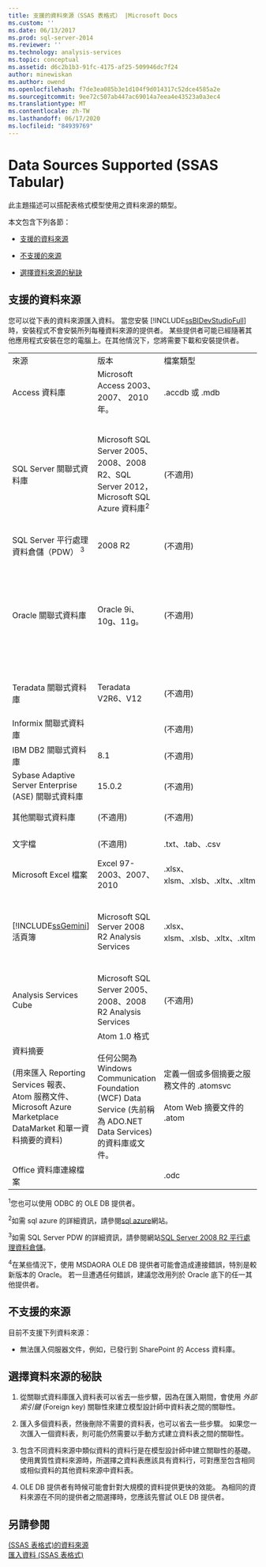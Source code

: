 ```yaml
---
title: 支援的資料來源（SSAS 表格式） |Microsoft Docs
ms.custom: ''
ms.date: 06/13/2017
ms.prod: sql-server-2014
ms.reviewer: ''
ms.technology: analysis-services
ms.topic: conceptual
ms.assetid: d6c2b1b3-91fc-4175-af25-509946dc7f24
author: minewiskan
ms.author: owend
ms.openlocfilehash: f7de3ea085b3e1d104f9d014317c52dce4585a2e
ms.sourcegitcommit: 9ee72c507ab447ac69014a7eea4e43523a0a3ec4
ms.translationtype: MT
ms.contentlocale: zh-TW
ms.lasthandoff: 06/17/2020
ms.locfileid: "84939769"
---
```

# <a name="data-sources-supported-ssas-tabular"></a>Data Sources Supported (SSAS Tabular)
  此主題描述可以搭配表格式模型使用之資料來源的類型。  
  
 本文包含下列各節：  
  
-   [支援的資料來源](#bkmk_supported_ds)  
  
-   [不支援的來源](#bkmk_unsupported_ds)  
  
-   [選擇資料來源的秘訣](#bkmk_tips)  
  
##  <a name="supported-data-sources"></a><a name="bkmk_supported_ds"></a>支援的資料來源  
 您可以從下表的資料來源匯入資料。 當您安裝 [!INCLUDE[ssBIDevStudioFull](../../includes/ssbidevstudiofull-md.md)]時，安裝程式不會安裝所列每種資料來源的提供者。 某些提供者可能已經隨著其他應用程式安裝在您的電腦上。在其他情況下，您將需要下載和安裝提供者。  
  
|||||  
|-|-|-|-|  
|來源|版本|檔案類型|提供者<sup>1</sup>|  
|Access 資料庫|Microsoft Access 2003、 2007、 2010 年。|.accdb 或 .mdb|ACE 14 OLE DB 提供者|  
|SQL Server 關聯式資料庫|Microsoft SQL Server 2005、2008、2008 R2、SQL Server 2012，Microsoft SQL Azure 資料庫<sup>2</sup>|(不適用)|OLE DB Provider for SQL Server<br /><br /> SQL Server Native Client OLE DB 提供者<br /><br /> SQL Server Native 10.0 Client OLE DB 提供者<br /><br /> .NET Framework Data Provider for SQL Client|  
|SQL Server 平行處理資料倉儲（PDW） <sup>3</sup>|2008 R2|(不適用)|OLE DB Provider for SQL Server PDW|  
|Oracle 關聯式資料庫|Oracle 9i、10g、11g。|(不適用)|Oracle OLE DB Provider<br /><br /> .NET Framework Data Provider for Oracle Client<br /><br /> .NET Framework Data Provider for SQL Server<br /><br /> OraOLEDB<br /><br /> MSDASQL|  
|Teradata 關聯式資料庫|Teradata V2R6、V12|(不適用)|TDOLEDB OLE DB 提供者<br /><br /> .Net Data Provider for Teradata|  
|Informix 關聯式資料庫||(不適用)|Informix OLE DB 提供者|  
|IBM DB2 關聯式資料庫|8.1|(不適用)|DB2OLEDB|  
|Sybase Adaptive Server Enterprise (ASE) 關聯式資料庫|15.0.2|(不適用)|Sybase OLE DB 提供者|  
|其他關聯式資料庫|(不適用)|(不適用)|OLE DB 提供者或 ODBC 驅動程式|  
|文字檔|(不適用)|.txt、.tab、.csv|Microsoft Access 的 ACE 14 OLE DB 提供者|  
|Microsoft Excel 檔案|Excel 97-2003、2007、2010|.xlsx、xlsm、.xlsb、.xltx、.xltm|ACE 14 OLE DB 提供者|  
|[!INCLUDE[ssGemini](../../includes/ssgemini-md.md)] 活頁簿|Microsoft SQL Server 2008 R2 Analysis Services|.xlsx、xlsm、.xlsb、.xltx、.xltm|ASOLEDB 10.5<br /><br /> (僅搭配發行至已安裝 [!INCLUDE[ssGemini](../../includes/ssgemini-md.md)] 之 SharePoint 伺服陣列的 [!INCLUDE[ssGeminiShort](../../includes/ssgeminishort-md.md)] 活頁簿使用)|  
|Analysis Services Cube|Microsoft SQL Server 2005、2008、2008 R2 Analysis Services|(不適用)|ASOLEDB 10|  
|資料摘要<br /><br /> (用來匯入 Reporting Services 報表、Atom 服務文件、Microsoft Azure Marketplace DataMarket 和單一資料摘要的資料)|Atom 1.0 格式<br /><br /> 任何公開為 Windows Communication Foundation (WCF) Data Service (先前稱為 ADO.NET Data Services) 的資料庫或文件。|定義一個或多個摘要之服務文件的 .atomsvc<br /><br /> Atom Web 摘要文件的 .atom|Microsoft Data Feed Provider for [!INCLUDE[ssGemini](../../includes/ssgemini-md.md)]<br /><br /> 適用於 [!INCLUDE[ssGemini](../../includes/ssgemini-md.md)]|  
|Office 資料庫連線檔案||.odc||  
  
 <sup>1</sup>您也可以使用 ODBC 的 OLE DB 提供者。  
  
 <sup>2</sup>如需 sql azure 的詳細資訊，請參閱[sql azure](https://go.microsoft.com/fwlink/?LinkID=157856)網站。  
  
 <sup>3</sup>如需 SQL Server PDW 的詳細資訊，請參閱網站[SQL Server 2008 R2 平行處理資料倉儲](https://go.microsoft.com/fwlink/?LinkId=150895)。  
  
 <sup>4</sup>在某些情況下，使用 MSDAORA OLE DB 提供者可能會造成連接錯誤，特別是較新版本的 Oracle。 若一旦遭遇任何錯誤，建議您改用列於 Oracle 底下的任一其他提供者。  
  
##  <a name="unsupported-sources"></a><a name="bkmk_unsupported_ds"></a>不支援的來源  
 目前不支援下列資料來源：  
  
-   無法匯入伺服器文件，例如，已發行到 SharePoint 的 Access 資料庫。  
  
##  <a name="tips-for-choosing-data-sources"></a><a name="bkmk_tips"></a>選擇資料來源的秘訣  
  
1.  從關聯式資料庫匯入資料表可以省去一些步驟，因為在匯入期間，會使用 *外部索引鍵* (Foreign key) 關聯性來建立模型設計師中資料表之間的關聯性。  
  
2.  匯入多個資料表，然後刪除不需要的資料表，也可以省去一些步驟。 如果您一次匯入一個資料表，則可能仍然需要以手動方式建立資料表之間的關聯性。  
  
3.  包含不同資料來源中類似資料的資料行是在模型設計師中建立關聯性的基礎。 使用異質性資料來源時，所選擇之資料表應該具有資料行，可對應至包含相同或相似資料的其他資料來源中資料表。  
  
4.  OLE DB 提供者有時候可能會針對大規模的資料提供更快的效能。 為相同的資料來源在不同的提供者之間選擇時，您應該先嘗試 OLE DB 提供者。  
  
## <a name="see-also"></a>另請參閱  
 [&#40;SSAS 表格式&#41;的資料來源](../data-sources-ssas-tabular.md)   
 [匯入資料 (SSAS 表格式)](../import-data-ssas-tabular.md)  
  
  
